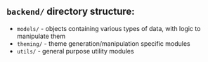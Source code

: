 ## `backend/` directory structure:

- `models/`  - objects containing various types of data, with logic to manipulate them
- `theming/` - theme generation/manipulation specific modules
- `utils/`   - general purpose utility modules